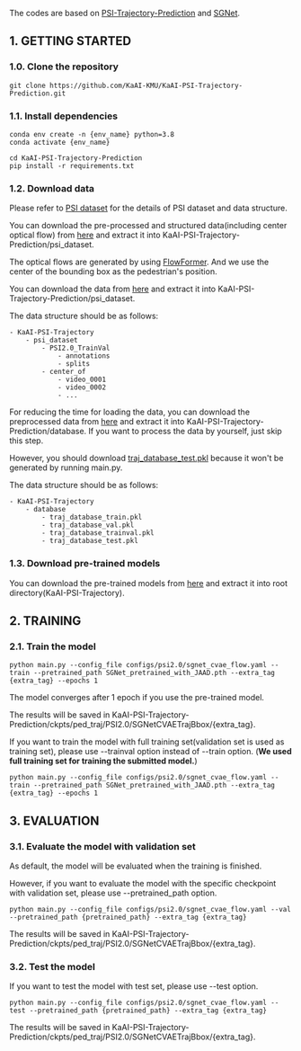 The codes are based on [PSI-Trajectory-Prediction](https://github.com/PSI-Intention2022/PSI-Trajectory-Prediction) and [SGNet](https://github.com/ChuhuaW/SGNet.pytorch).


## 1. GETTING STARTED
### 1.0. Clone the repository
```buildoutcfg
git clone https://github.com/KaAI-KMU/KaAI-PSI-Trajectory-Prediction.git
```
### 1.1. Install dependencies
```buildoutcfg
conda env create -n {env_name} python=3.8
conda activate {env_name}
```
```buildoutcfg
cd KaAI-PSI-Trajectory-Prediction
pip install -r requirements.txt
```
### 1.2. Download data
Please refer to [PSI dataset](https://github.com/PSI-Intention2022/PSI-Dataset) for the details of PSI dataset and data structure.


You can download the pre-processed and structured data(including center optical flow) from [here](https://drive.google.com/file/d/1-htPL4PB6MXztpO4kLcZXI2wiLU1N6GO/view?usp=drive_link) and extract it into KaAI-PSI-Trajectory-Prediction/psi_dataset.


The optical flows are generated by using [FlowFormer](https://github.com/drinkingcoder/FlowFormer-Official).
And we use the center of the bounding box as the pedestrian's position.


You can download the data from [here](https://drive.google.com/file/d/1rT6fjBrY0k6iXKwV1UBCNd9u0w_aAw86/view?usp=drive_link) and extract it into KaAI-PSI-Trajectory-Prediction/psi_dataset.


The data structure should be as follows:
```buildoutcfg
- KaAI-PSI-Trajectory
    - psi_dataset
        - PSI2.0_TrainVal
            - annotations
            - splits
        - center_of
            - video_0001
            - video_0002
            - ...
```
For reducing the time for loading the data, you can download the preprocessed data from [here](https://drive.google.com/file/d/10yKDUYWkCIzy8QKwZwePsVGbjVaWKtgt/view?usp=drive_link) and extract it into KaAI-PSI-Trajectory-Prediction/database. If you want to process the data by yourself, just skip this step. 


However, you should download [traj_database_test.pkl](https://drive.google.com/file/d/1fbjr6sXOy1opcOoY_c3lod0WrznWKrRG/view?usp=drive_link) because it won't be generated by running main.py.


The data structure should be as follows:
```buildoutcfg
- KaAI-PSI-Trajectory
    - database
        - traj_database_train.pkl
        - traj_database_val.pkl
        - traj_database_trainval.pkl
        - traj_database_test.pkl
```
### 1.3. Download pre-trained models
You can download the pre-trained models from [here](https://drive.google.com/file/d/1ubY39x34jYQtW9BIprPEgenb4ktn7juP/view?usp=drive_link) and extract it into root directory(KaAI-PSI-Trajectory).

## 2. TRAINING
### 2.1. Train the model
```buildoutcfg
python main.py --config_file configs/psi2.0/sgnet_cvae_flow.yaml --train --pretrained_path SGNet_pretrained_with_JAAD.pth --extra_tag {extra_tag} --epochs 1
```
The model converges after 1 epoch if you use the pre-trained model.


The results will be saved in KaAI-PSI-Trajectory-Prediction/ckpts/ped_traj/PSI2.0/SGNetCVAETrajBbox/{extra_tag}.


If you want to train the model with full training set(validation set is used as training set), please use --trainval option instead of --train option. (**We used full training set for training the submitted model.**)
```buildoutcfg
python main.py --config_file configs/psi2.0/sgnet_cvae_flow.yaml --train --pretrained_path SGNet_pretrained_with_JAAD.pth --extra_tag {extra_tag} --epochs 1
```
## 3. EVALUATION
### 3.1. Evaluate the model with validation set
As default, the model will be evaluated when the training is finished.


However, if you want to evaluate the model with the specific checkpoint with validation set, please use --pretrained_path option.
```buildoutcfg
python main.py --config_file configs/psi2.0/sgnet_cvae_flow.yaml --val --pretrained_path {pretrained_path} --extra_tag {extra_tag}
```
The results will be saved in KaAI-PSI-Trajectory-Prediction/ckpts/ped_traj/PSI2.0/SGNetCVAETrajBbox/{extra_tag}.
### 3.2. Test the model
If you want to test the model with test set, please use --test option.
```buildoutcfg
python main.py --config_file configs/psi2.0/sgnet_cvae_flow.yaml --test --pretrained_path {pretrained_path} --extra_tag {extra_tag}
```
The results will be saved in KaAI-PSI-Trajectory-Prediction/ckpts/ped_traj/PSI2.0/SGNetCVAETrajBbox/{extra_tag}.
